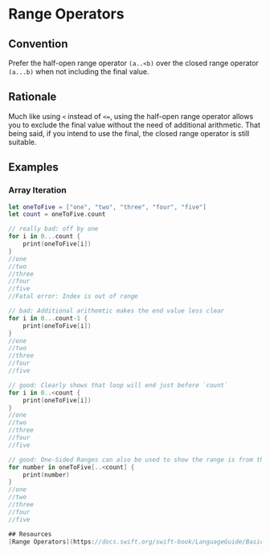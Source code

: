 # Range Operators

## Convention

Prefer the half-open range operator `(a..<b)` over the closed range operator `(a...b)` when not including the final value.

## Rationale

Much like using `<` instead of `<=`, using the half-open range operator allows you to exclude the final value without the need of additional arithmetic. That being said, if you intend to use the final, the closed range operator is still suitable.

## Examples

### Array Iteration
```swift
let oneToFive = ["one", "two", "three", "four", "five"]
let count = oneToFive.count

// really bad: off by one
for i in 0...count {
    print(oneToFive[i])
}
//one
//two
//three
//four
//five
//Fatal error: Index is out of range

// bad: Additional arithemtic makes the end value less clear
for i in 0...count-1 {
    print(oneToFive[i])
}
//one
//two
//three
//four
//five

// good: Clearly shows that loop will end just before `count`
for i in 0..<count {
    print(oneToFive[i])
}
//one
//two
//three
//four
//five

// good: One-Sided Ranges can also be used to show the range is from the start to just before `count`
for number in oneToFive[..<count] {
    print(number)
}
//one
//two
//three
//four
//five

## Resources
[Range Operators](https://docs.swift.org/swift-book/LanguageGuide/BasicOperators.html#ID73)
